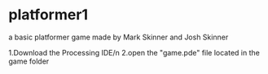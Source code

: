 # platformer1
a basic platformer game made by Mark Skinner and Josh Skinner

1.Download the Processing IDE/n
2.open the "game.pde" file located in the game folder
